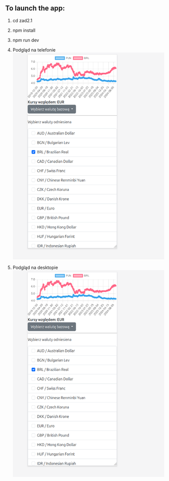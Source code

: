 ## To launch the app:
1. cd zad2.1
2. npm install
3. npm run dev

1. Podgląd na telefonie
![Zdjecie telefon](../readmeFiles/mobile.png)

2. Podgląd na desktopie
![Zdjecie desktop](../readmeFiles/mobile.png)
